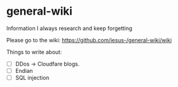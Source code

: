 # general-wiki
Information I always research and keep forgetting

Please go to the wiki: https://github.com/jesus-/general-wiki/wiki


Things to write about:

- [ ] DDos -> Cloudfare blogs.
- [ ] Endian
- [ ] SQL injection
